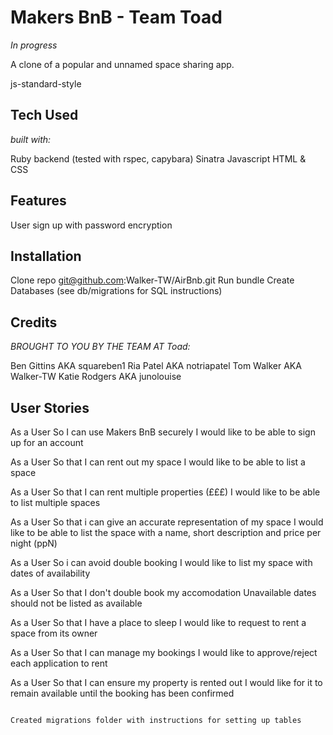 # Makers BnB - Team Toad #

*In progress* 

A clone of a popular and unnamed space sharing app. 

js-standard-style

## Tech Used ##

*built with:*

Ruby backend (tested with rspec, capybara)
Sinatra 
Javascript
HTML & CSS

## Features ##

User sign up with password encryption 


## Installation ##

Clone repo git@github.com:Walker-TW/AirBnb.git
Run bundle 
Create Databases (see db/migrations for SQL instructions)

## Credits ##

*BROUGHT TO YOU BY THE TEAM AT Toad:*

Ben Gittins AKA squareben1
Ria Patel AKA notriapatel
Tom Walker AKA Walker-TW
Katie Rodgers AKA junolouise


## User Stories ##

As a User
So I can use Makers BnB securely 
I would like to be able to sign up for an account

As a User
So that I can rent out my space
I would like to be able to list a space

As a User
So that I can rent multiple properties (£££)
I would like to be able to list multiple spaces

As a User
So that i can give an accurate representation of my space
I would like to be able to list the space with a name, short description and price per night (ppN)

As a User
So i can avoid double booking 
I would like to list my space with dates of availability

As a User
So that I don't double book my accomodation
Unavailable dates should not be listed as available

As a User
So that I have a place to sleep
I would like to request to rent a space from its owner

As a User
So that I can manage my bookings 
I would like to approve/reject each application to rent 

As a User
So that I can ensure my property is rented out
I would like for it to remain available until the booking has been confirmed 

``````

Created migrations folder with instructions for setting up tables